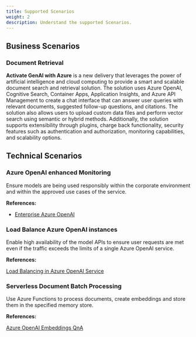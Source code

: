 ```yaml
---
title: Supported Scenarios
weight: 2
description: Understand the supported Scenarios.
---
```


## Business Scenarios

### Document Retrieval

**Activate GenAI with Azure** is a new delivery that leverages the power of artificial intelligence and cloud computing to provide a smart and scalable document search and retrieval solution. The solution uses Azure OpenAI, Cognitive Search, Container Apps, Application Insights, and Azure API Management to create a chat interface that can answer user queries with relevant documents, suggested follow-up questions, and citations. The solution also allows users to upload custom data files and perform vector search using semantic or hybrid methods. Additionally, the solution supports extensibility through plugins, charge back functionality, security features such as authentication and authorization, monitoring capabilities, and scalability options.

## Technical Scenarios

### Azure OpenAI enhanced Monitoring

Ensure models are being used responsibly within the corporate environment and within the approved use cases of the service.

**References:**

* [Enterprise Azure OpenAI](https://github.com/Azure-Samples/openai-python-enterprise-logging)

### Load Balance Azure OpenAI instances

Enable high availability of the model APIs to ensure user requests are met even if the traffic exceeds the limits of a single Azure OpenAI service.

**References:**

[Load Balancing in Azure OpenAI Service](https://journeyofthegeek.com/2023/05/31/load-balancing-in-azure-openai-service/)

### Serverless Document Batch Processing

Use Azure Functions to process documents, create embeddings and store them in the specified memory store.  

**References:**

[Azure OpenAI Embeddings QnA](https://github.com/ruoccofabrizio/azure-open-ai-embeddings-qna)